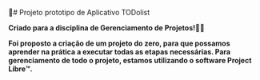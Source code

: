 📲# Projeto prototipo de Aplicativo TODolist

<b><p1>Criado para a disciplina de Gerenciamento de Projetos!💃🏽<p1/><b/>

Foi proposto a criação de um projeto do zero, para que possamos aprender na prática a executar todas as etapas necessárias. Para gerenciamento de todo o projeto, estamos utilizando o software Project Libre™️.
